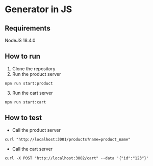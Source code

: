 # Generator in JS

## Requirements
NodeJS 18.4.0

## How to run
1. Clone the repository
2. Run the product server
```
npm run start:product
```
3. Run the cart server
```
npm run start:cart
```

## How to test
-  Call the product server
```
curl "http://localhost:3001/products?name=product_name"
```

-  Call the cart server
```
curl -X POST "http://localhost:3002/cart" --data '{"id":"123"}'
```